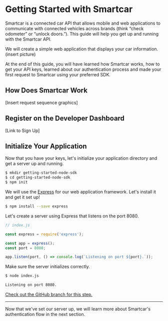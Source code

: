# Getting Started with Smartcar

Smartcar is a connected car API that allows mobile and web applications to communicate with connected vehicles across brands (think “check odometer” or “unlock doors.”). This guide will help you get up and running with the Smartcar API.

We will create a simple web application that displays your car information. (insert picture)

At the end of this guide, you will have learned how Smartcar works, how to get your API keys, learned about our authentication process and made your first request to Smartcar using your preferred SDK.

## How Does Smartcar Work

[Insert request sequence graphics]

## Register on the Developer Dashboard

[Link to Sign Up]

## Initialize Your Application
Now that you have your keys, let's initialize your application directory and get a server up and running.

```bash
$ mkdir getting-started-node-sdk
$ cd getting-started-node-sdk
$ npm init
```

We will use the [Express](https://expressjs.com/) for our web application framework. Let's install it and get it set up!
```bash
$ npm install --save express
```

Let's create a server using Express that listens on the port 8080.

```javascript
// index.js

const express = require('express');

const app = express();
const port = 8080;

app.listen(port, () => console.log(`Listening on port ${port}.`));
```

Make sure the server initializes correctly.

```bash
$ node index.js

Listening on port 8080.
```

[Check out the GitHub branch for this step.]()

***

Now that we've set our server up, we will learn more about Smartcar's authentication flow in the next section.
